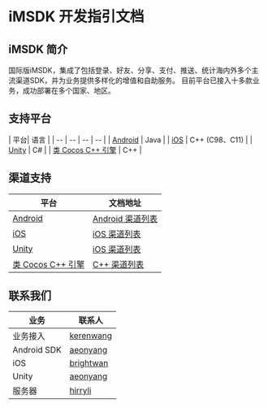 
# iMSDK 开发指引文档



## iMSDK 简介

国际版iMSDK，集成了包括登录、好友、分享、支付、推送、统计海内外多个主流渠道SDK，并为业务提供多样化的增值和自助服务。 目前平台已接入十多款业务，成功部署在多个国家、地区。

## 支持平台

| 平台| 语言 |
| -- | -- | -- | -- |
| [Android](Android/README.md) | Java |
| [iOS](iOS/README.md) | C++ (C98、C11) |
| [Unity](Unity/README.md) | C# |
| [类 Cocos C++ 引擎](Cpp/README.md) | C++ |

## 渠道支持

| 平台 | 文档地址 |
| -- | -- |
| [Android](Android/README.md) | [Android 渠道列表](Android/ChannelList.md) |
| [iOS](iOS/README.md) | [iOS 渠道列表](iOS/ChannelList.md) |
| [Unity](Unity/README.md) | [iOS 渠道列表](Unity/ChannelList.md) |
| [类 Cocos C++ 引擎](Cpp/README.md) | [C++ 渠道列表](Cpp/ChannelList.md) |

## 联系我们

| 业务 | 联系人 |
| -- | -- |
| 业务接入 | [kerenwang](kerenwang@tencent.com) |
| Android SDK | [aeonyang](aeonyang@tencent.com) |
| iOS | [brightwan](brightwan@tencent.com) |
| Unity | [aeonyang](aeonyang@tencent.com) |
| 服务器 | [hirryli](hirryli@tencent.com) |









